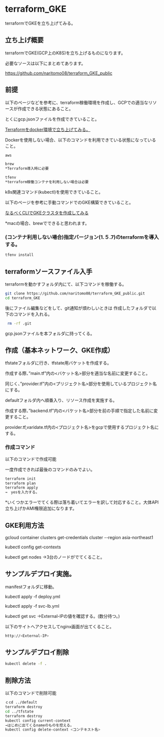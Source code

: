 # terraform_GKE

terraformでGKEを立ち上げてみる。

## 立ち上げ概要

terraformでGKE(GCP上のK8S)を立ち上げるものになります。

必要なソースは以下にまとめてあります。

https://github.com/naritomo08/terraform_GKE_public

## 前提

以下のページなどを参考に、terraform稼働環境を作成し、GCPでの適当なリソースが作成できる状態にあること。

とくにgcp.jsonファイルを作成できていること。

[Terraformをdocker環境で立ち上げてみる。](https://qiita.com/naritomo08/items/7e5a9d1b7eaf18dc0060)

Dockerを使用しない場合、以下のコマンドを利用できている状態になっていること。
```bash
aws

brew
*Terraform導入時に必要

tfenv
*terraform稼働コンテナを利用しない場合は必要
```

k8s関連コマンド(kubectl)を使用できていること。

以下のページを参考に手動コマンドでのGKE構築できていること。

[なるべくCLIでGKEクラスタを作成してみる](https://qiita.com/ttr_tkmkb/items/26328fbbf5f17b920046)

*macの場合、brewでできると思われます。

### (コンテナ利用しない場合)指定バージョン(1.５.7)のterraformを導入する。

```bash
tfenv install
```

## terraformソースファイル入手

terraformを動かすフォルダ内にて、以下コマンドを稼働する。

```bash
git clone https://github.com/naritomo08/terraform_GKE_public.git
cd terraform_GKE
```

後にファイル編集などをして、git通知が煩わしいときは
作成したフォルダで以下のコマンドを入れる。

```bash
 rm -rf .git
```

gcp.jsonファイルを本フォルダに持ってくる。

## 作成（基本ネットワーク、GKE作成）

tfstateフォルダに行き、tfstate用バケットを作成する。

作成する際、”main.tf”内の<バケット名>部分を適当な名前に変更すること。

同じく、”provider.tf”内の<プリジェクト名>部分を使用しているプロジェクト名にする。

defaultフォルダ内へ順番入り、リソース作成を実施する。

作成する際、”backend.tf”内の<バケット名>部分を前の手順で指定した名前に変更すること。

provider.tf,varidate.tf内の<プロジェクト名>をgcpで使用するプロジェクト名にする。

### 作成コマンド

以下のコマンドで作成可能

一度作成できれば最後のコマンドのみでよい。
```bash
terraform init
terraform plan
terraform apply
→　yesを入力する。
```

*いくつかエラーでてくる際は落ち着いてエラーを訳して対応すること。大体API立ち上げかAMI権限追加になります。

## GKE利用方法

gcloud container clusters get-credentials cluster --region asia-northeast1

kubectl config get-contexts 

kubectl get nodes
→3台のノードがでてくること。

## サンプルデプロイ実施。

manifestフォルダに移動。

kubectl apply -f deploy.yml

kubectl apply -f svc-lb.yml

kubectl get svc
→External-IPの値を確認する。(数分待つ。)

以下のサイトへアクセスしてnginx画面が出てくること。

```bash
http://<External-IP>
```

## サンプルデプロイ削除

```bash
kubectl delete -f .
```

## 削除方法

以下のコマンドで削除可能

```bash
ｃcd ../default
terraform destroy
cd ../tfstate
terraform destroy
kubectl config current-context
→はじめに出てくるnameのものを控える。
kubectl config delete-context <コンテキスト名>
```
